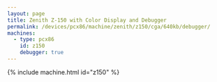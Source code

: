 ```yaml
---
layout: page
title: Zenith Z-150 with Color Display and Debugger
permalink: /devices/pcx86/machine/zenith/z150/cga/640kb/debugger/
machines:
  - type: pcx86
    id: z150
    debugger: true
---
```


{% include machine.html id="z150" %}
